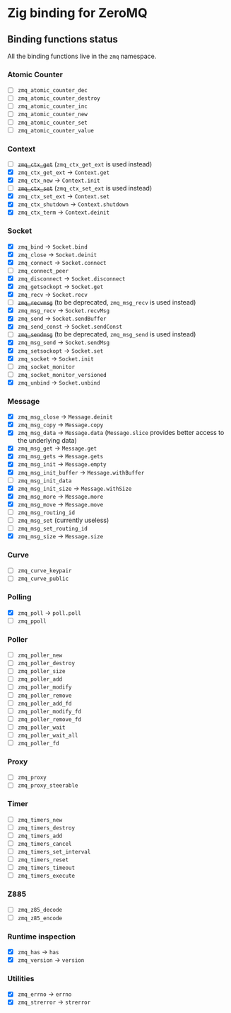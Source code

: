 # Zig binding for ZeroMQ

## Binding functions status

All the binding functions live in the `zmq` namespace.

### Atomic Counter

- [ ] `zmq_atomic_counter_dec`
- [ ] `zmq_atomic_counter_destroy`
- [ ] `zmq_atomic_counter_inc`
- [ ] `zmq_atomic_counter_new`
- [ ] `zmq_atomic_counter_set`
- [ ] `zmq_atomic_counter_value`

### Context

- [ ] ~~`zmq_ctx_get`~~ (`zmq_ctx_get_ext` is used instead)
- [X] `zmq_ctx_get_ext` -> `Context.get`
- [X] `zmq_ctx_new` -> `Context.init`
- [ ] ~~`zmq_ctx_set`~~ (`zmq_ctx_set_ext` is used instead)
- [X] `zmq_ctx_set_ext` -> `Context.set`
- [X] `zmq_ctx_shutdown` -> `Context.shutdown`
- [X] `zmq_ctx_term` -> `Context.deinit`

### Socket

- [X] `zmq_bind` -> `Socket.bind`
- [X] `zmq_close` -> `Socket.deinit`
- [X] `zmq_connect` -> `Socket.connect`
- [ ] `zmq_connect_peer`
- [X] `zmq_disconnect` -> `Socket.disconnect`
- [X] `zmq_getsockopt` -> `Socket.get`
- [X] `zmq_recv` -> `Socket.recv`
- [ ] ~~`zmq_recvmsg`~~ (to be deprecated, `zmq_msg_recv` is used instead)
- [X] `zmq_msg_recv` -> `Socket.recvMsg`
- [X] `zmq_send` -> `Socket.sendBuffer`
- [X] `zmq_send_const` -> `Socket.sendConst`
- [ ] ~~`zmq_sendmsg`~~ (to be deprecated, `zmq_msg_send` is used instead)
- [X] `zmq_msg_send` -> `Socket.sendMsg`
- [X] `zmq_setsockopt` -> `Socket.set`
- [X] `zmq_socket` -> `Socket.init`
- [ ] `zmq_socket_monitor`
- [ ] `zmq_socket_monitor_versioned`
- [X] `zmq_unbind` -> `Socket.unbind`

### Message

- [X] `zmq_msg_close` -> `Message.deinit`
- [X] `zmq_msg_copy` -> `Message.copy`
- [X] `zmq_msg_data` -> `Message.data` (`Message.slice` provides better access to
the underlying data)
- [X] `zmq_msg_get` -> `Message.get`
- [X] `zmq_msg_gets` -> `Message.gets`
- [X] `zmq_msg_init` -> `Message.empty`
- [X] `zmq_msg_init_buffer` -> `Message.withBuffer`
- [ ] `zmq_msg_init_data`
- [X] `zmq_msg_init_size` -> `Message.withSize`
- [X] `zmq_msg_more` -> `Message.more`
- [X] `zmq_msg_move` -> `Message.move`
- [ ] `zmq_msg_routing_id`
- [ ] `zmq_msg_set` (currently useless)
- [ ] `zmq_msg_set_routing_id`
- [X] `zmq_msg_size` -> `Message.size`

### Curve

- [ ] `zmq_curve_keypair`
- [ ] `zmq_curve_public`

### Polling

- [X] `zmq_poll` -> `poll.poll`
- [ ] `zmq_ppoll`

### Poller

- [ ] `zmq_poller_new`
- [ ] `zmq_poller_destroy`
- [ ] `zmq_poller_size`
- [ ] `zmq_poller_add`
- [ ] `zmq_poller_modify`
- [ ] `zmq_poller_remove`
- [ ] `zmq_poller_add_fd`
- [ ] `zmq_poller_modify_fd`
- [ ] `zmq_poller_remove_fd`
- [ ] `zmq_poller_wait`
- [ ] `zmq_poller_wait_all`
- [ ] `zmq_poller_fd`

### Proxy

- [ ] `zmq_proxy`
- [ ] `zmq_proxy_steerable`

### Timer

- [ ] `zmq_timers_new`
- [ ] `zmq_timers_destroy`
- [ ] `zmq_timers_add`
- [ ] `zmq_timers_cancel`
- [ ] `zmq_timers_set_interval`
- [ ] `zmq_timers_reset`
- [ ] `zmq_timers_timeout`
- [ ] `zmq_timers_execute`

### Z885

- [ ] `zmq_z85_decode`
- [ ] `zmq_z85_encode`

### Runtime inspection

- [X] `zmq_has` -> `has`
- [X] `zmq_version` -> `version`

### Utilities

- [X] `zmq_errno` -> `errno`
- [X] `zmq_strerror` -> `strerror`
